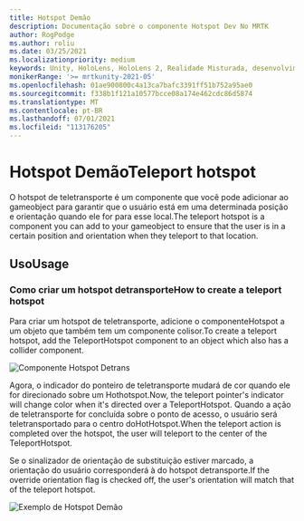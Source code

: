 ```yaml
---
title: Hotspot Demão
description: Documentação sobre o componente Hotspot Dev No MRTK
author: RogPodge
ms.author: roliu
ms.date: 03/25/2021
ms.localizationpriority: medium
keywords: Unity, HoloLens, HoloLens 2, Realidade Misturada, desenvolvimento, MRTK, sistema Dev, Hotspot DeTransporte
monikerRange: '>= mrtkunity-2021-05'
ms.openlocfilehash: 01ae900800c4a13ca7bafc3391ff51b752a95ae0
ms.sourcegitcommit: f338b1f121a10577bcce08a174e462cdc86d5874
ms.translationtype: MT
ms.contentlocale: pt-BR
ms.lasthandoff: 07/01/2021
ms.locfileid: "113176205"
---
```

# <a name="teleport-hotspot"></a><span data-ttu-id="6437e-104">Hotspot Demão</span><span class="sxs-lookup"><span data-stu-id="6437e-104">Teleport hotspot</span></span>

<span data-ttu-id="6437e-105">O hotspot de teletransporte é um componente que você pode adicionar ao gameobject para garantir que o usuário está em uma determinada posição e orientação quando ele for para esse local.</span><span class="sxs-lookup"><span data-stu-id="6437e-105">The teleport hotspot is a component you can add to your gameobject to ensure that the user is in a certain position and orientation when they teleport to that location.</span></span>

## <a name="usage"></a><span data-ttu-id="6437e-106">Uso</span><span class="sxs-lookup"><span data-stu-id="6437e-106">Usage</span></span>

### <a name="how-to-create-a-teleport-hotspot"></a><span data-ttu-id="6437e-107">Como criar um hotspot detransporte</span><span class="sxs-lookup"><span data-stu-id="6437e-107">How to create a teleport hotspot</span></span>

<span data-ttu-id="6437e-108">Para criar um hotspot de teletransporte, adicione o componenteHotspot a um objeto que também tem um componente colisor.</span><span class="sxs-lookup"><span data-stu-id="6437e-108">To create a teleport hotspot, add the TeleportHotspot component to an object which also has a collider component.</span></span> 

![Componente Hotspot Detrans](../images/teleport/TeleportHotspotComponent.png)

<span data-ttu-id="6437e-110">Agora, o indicador do ponteiro de teletransporte mudará de cor quando ele for direcionado sobre um Hothotspot.</span><span class="sxs-lookup"><span data-stu-id="6437e-110">Now, the teleport pointer's indicator will change color when it's directed over a TeleportHotspot.</span></span> <span data-ttu-id="6437e-111">Quando a ação de teletransporte for concluída sobre o ponto de acesso, o usuário será teletransportado para o centro doHotHotspot.</span><span class="sxs-lookup"><span data-stu-id="6437e-111">When the teleport action is completed over the hotspot, the user will teleport to the center of the TeleportHotspot.</span></span>

<span data-ttu-id="6437e-112">Se o sinalizador de orientação de substituição estiver marcado, a orientação do usuário corresponderá à do hotspot detransporte.</span><span class="sxs-lookup"><span data-stu-id="6437e-112">If the override orientation flag is checked off, the user's orientation will match that of the teleport hotspot.</span></span>

![Exemplo de Hotspot Demão](../images/teleport/TeleportHotspotExample.gif)

